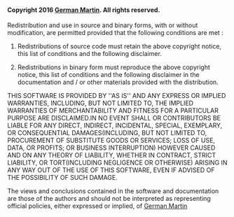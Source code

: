#### Copyright 2016 [German Martin](mailto:gmag11@gmail.com). All rights reserved.

Redistribution and use in source and binary forms, with or without modification, are permitted provided that the following conditions are met :

1. Redistributions of source code must retain the above copyright notice, this list of conditions and the following disclaimer.

2. Redistributions in binary form must reproduce the above copyright notice, this list of conditions and the following disclaimer in the documentation and / or other materials provided with the distribution.

THIS SOFTWARE IS PROVIDED BY <COPYRIGHT HOLDER> ''AS IS'' AND ANY EXPRESS OR IMPLIED WARRANTIES, INCLUDING, BUT NOT LIMITED TO, THE IMPLIED WARRANTIES OF MERCHANTABILITY AND FITNESS FOR A PARTICULAR PURPOSE ARE DISCLAIMED.IN NO EVENT SHALL <COPYRIGHT HOLDER> OR CONTRIBUTORS BE LIABLE FOR ANY DIRECT, INDIRECT, INCIDENTAL, SPECIAL, EXEMPLARY, OR CONSEQUENTIAL DAMAGES(INCLUDING, BUT NOT LIMITED TO, PROCUREMENT OF SUBSTITUTE GOODS OR SERVICES; LOSS OF USE, DATA, OR PROFITS; OR BUSINESS INTERRUPTION) HOWEVER CAUSED AND ON ANY THEORY OF LIABILITY, WHETHER IN CONTRACT, STRICT LIABILITY, OR TORT(INCLUDING NEGLIGENCE OR OTHERWISE) ARISING IN ANY WAY OUT OF THE USE OF THIS SOFTWARE, EVEN IF ADVISED OF THE POSSIBILITY OF SUCH DAMAGE.

The views and conclusions contained in the software and documentation are those of the
authors and should not be interpreted as representing official policies, either expressed
or implied, of [German Martin](mailto:gmag11@gmail.com)